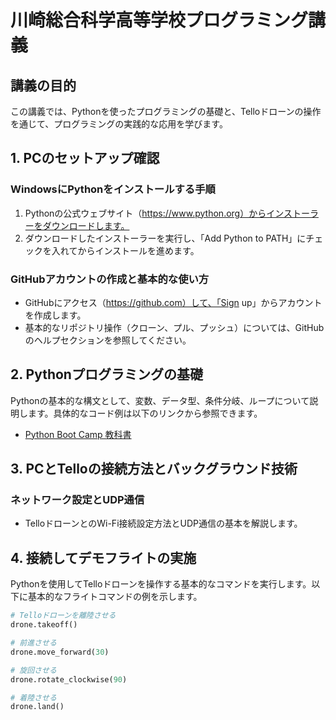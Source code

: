 # 川崎総合科学高等学校プログラミング講義

## 講義の目的
この講義では、Pythonを使ったプログラミングの基礎と、Telloドローンの操作を通じて、プログラミングの実践的な応用を学びます。

## 1. PCのセットアップ確認
### WindowsにPythonをインストールする手順
1. Pythonの公式ウェブサイト（https://www.python.org）からインストーラーをダウンロードします。
2. ダウンロードしたインストーラーを実行し、「Add Python to PATH」にチェックを入れてからインストールを進めます。

### GitHubアカウントの作成と基本的な使い方
- GitHubにアクセス（https://github.com）して、「Sign up」からアカウントを作成します。
- 基本的なリポジトリ操作（クローン、プル、プッシュ）については、GitHubのヘルプセクションを参照してください。

## 2. Pythonプログラミングの基礎
Pythonの基本的な構文として、変数、データ型、条件分岐、ループについて説明します。具体的なコード例は以下のリンクから参照できます。
- [Python Boot Camp 教科書](https://pycamp.pycon.jp/textbook/index.html)

## 3. PCとTelloの接続方法とバックグラウンド技術
### ネットワーク設定とUDP通信
- TelloドローンとのWi-Fi接続設定方法とUDP通信の基本を解説します。

## 4. 接続してデモフライトの実施
Pythonを使用してTelloドローンを操作する基本的なコマンドを実行します。以下に基本的なフライトコマンドの例を示します。

```python
# Telloドローンを離陸させる
drone.takeoff()

# 前進させる
drone.move_forward(30)

# 旋回させる
drone.rotate_clockwise(90)

# 着陸させる
drone.land()
